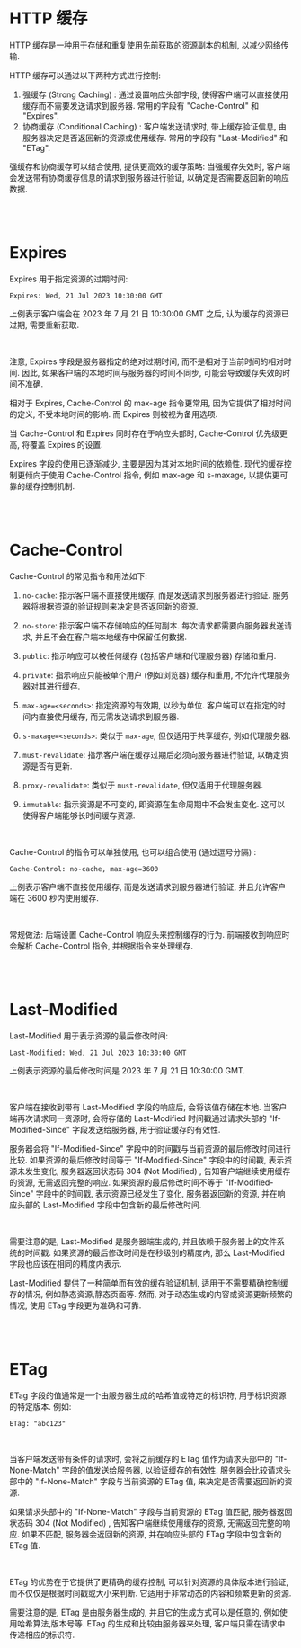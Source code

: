 # HTTP 缓存

HTTP 缓存是一种用于存储和重复使用先前获取的资源副本的机制, 以减少网络传输.

HTTP 缓存可以通过以下两种方式进行控制:

1.  强缓存 (Strong Caching) : 通过设置响应头部字段, 使得客户端可以直接使用缓存而不需要发送请求到服务器. 常用的字段有 "Cache-Control" 和 "Expires".
2.  协商缓存 (Conditional Caching) : 客户端发送请求时, 带上缓存验证信息, 由服务器决定是否返回新的资源或使用缓存. 常用的字段有 "Last-Modified" 和 "ETag".

强缓存和协商缓存可以结合使用, 提供更高效的缓存策略: 当强缓存失效时, 客户端会发送带有协商缓存信息的请求到服务器进行验证, 以确定是否需要返回新的响应数据.

<br><br>

# Expires

Expires 用于指定资源的过期时间:

```
Expires: Wed, 21 Jul 2023 10:30:00 GMT
```

上例表示客户端会在 2023 年 7 月 21 日 10:30:00 GMT 之后, 认为缓存的资源已过期, 需要重新获取.

<br>

注意, Expires 字段是服务器指定的绝对过期时间, 而不是相对于当前时间的相对时间. 因此, 如果客户端的本地时间与服务器的时间不同步, 可能会导致缓存失效的时间不准确.

相对于 Expires, Cache-Control 的 max-age 指令更常用, 因为它提供了相对时间的定义, 不受本地时间的影响. 而 Expires 则被视为备用选项.

当 Cache-Control 和 Expires 同时存在于响应头部时, Cache-Control 优先级更高, 将覆盖 Expires 的设置.

Expires 字段的使用已逐渐减少, 主要是因为其对本地时间的依赖性. 现代的缓存控制更倾向于使用 Cache-Control 指令, 例如 max-age 和 s-maxage, 以提供更可靠的缓存控制机制.

<br><br>

# Cache-Control

Cache-Control 的常见指令和用法如下:

1. `no-cache`: 指示客户端不直接使用缓存, 而是发送请求到服务器进行验证. 服务器将根据资源的验证规则来决定是否返回新的资源.

2. `no-store`: 指示客户端不存储响应的任何副本. 每次请求都需要向服务器发送请求, 并且不会在客户端本地缓存中保留任何数据.

3. `public`: 指示响应可以被任何缓存 (包括客户端和代理服务器) 存储和重用.

4. `private`: 指示响应只能被单个用户 (例如浏览器) 缓存和重用, 不允许代理服务器对其进行缓存.

5. `max-age=<seconds>`: 指定资源的有效期, 以秒为单位. 客户端可以在指定的时间内直接使用缓存, 而无需发送请求到服务器.

6. `s-maxage=<seconds>`: 类似于 `max-age`, 但仅适用于共享缓存, 例如代理服务器.

7. `must-revalidate`: 指示客户端在缓存过期后必须向服务器进行验证, 以确定资源是否有更新.

8. `proxy-revalidate`: 类似于 `must-revalidate`, 但仅适用于代理服务器.

9. `immutable`: 指示资源是不可变的, 即资源在生命周期中不会发生变化. 这可以使得客户端能够长时间缓存资源.

<br>

Cache-Control 的指令可以单独使用, 也可以组合使用 (通过逗号分隔) :

```
Cache-Control: no-cache, max-age=3600
```

上例表示客户端不直接使用缓存, 而是发送请求到服务器进行验证, 并且允许客户端在 3600 秒内使用缓存.

<br>

常规做法: 后端设置 Cache-Control 响应头来控制缓存的行为. 前端接收到响应时会解析 Cache-Control 指令, 并根据指令来处理缓存.

<br><br>

# Last-Modified

Last-Modified 用于表示资源的最后修改时间:

```
Last-Modified: Wed, 21 Jul 2023 10:30:00 GMT
```

上例表示资源的最后修改时间是 2023 年 7 月 21 日 10:30:00 GMT.

<br>

客户端在接收到带有 Last-Modified 字段的响应后, 会将该值存储在本地. 当客户端再次请求同一资源时, 会将存储的 Last-Modified 时间戳通过请求头部的 "If-Modified-Since" 字段发送给服务器, 用于验证缓存的有效性.

服务器会将 "If-Modified-Since" 字段中的时间戳与当前资源的最后修改时间进行比较. 如果资源的最后修改时间等于 "If-Modified-Since" 字段中的时间戳, 表示资源未发生变化, 服务器返回状态码 304 (Not Modified) , 告知客户端继续使用缓存的资源, 无需返回完整的响应. 如果资源的最后修改时间不等于 "If-Modified-Since" 字段中的时间戳, 表示资源已经发生了变化, 服务器返回新的资源, 并在响应头部的 Last-Modified 字段中包含新的最后修改时间.

<br>

需要注意的是, Last-Modified 是服务器端生成的, 并且依赖于服务器上的文件系统的时间戳. 如果资源的最后修改时间是在秒级别的精度内, 那么 Last-Modified 字段也应该在相同的精度内表示.

Last-Modified 提供了一种简单而有效的缓存验证机制, 适用于不需要精确控制缓存的情况, 例如静态资源,静态页面等. 然而, 对于动态生成的内容或资源更新频繁的情况, 使用 ETag 字段更为准确和可靠.

<br><br>

# ETag

ETag 字段的值通常是一个由服务器生成的哈希值或特定的标识符, 用于标识资源的特定版本. 例如:

```
ETag: "abc123"
```

<br>

当客户端发送带有条件的请求时, 会将之前缓存的 ETag 值作为请求头部中的 "If-None-Match" 字段的值发送给服务器, 以验证缓存的有效性. 服务器会比较请求头部中的 "If-None-Match" 字段与当前资源的 ETag 值, 来决定是否需要返回新的资源.

如果请求头部中的 "If-None-Match" 字段与当前资源的 ETag 值匹配, 服务器返回状态码 304 (Not Modified) , 告知客户端继续使用缓存的资源, 无需返回完整的响应. 如果不匹配, 服务器会返回新的资源, 并在响应头部的 ETag 字段中包含新的 ETag 值.

<br>

ETag 的优势在于它提供了更精确的缓存控制, 可以针对资源的具体版本进行验证, 而不仅仅是根据时间戳或大小来判断. 它适用于非常动态的内容和频繁更新的资源.

需要注意的是, ETag 是由服务器生成的, 并且它的生成方式可以是任意的, 例如使用哈希算法,版本号等. ETag 的生成和比较由服务器来处理, 客户端只需在请求中传递相应的标识符.

<br>

